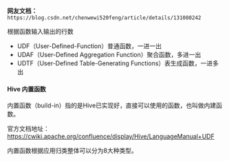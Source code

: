 **网友文档：**   `https://blog.csdn.net/chenwewi520feng/article/details/131080242`

根据函数输入输出的行数

+ UDF（User-Defined-Function）普通函数，一进一出
+ UDAF（User-Defined Aggregation Function）聚合函数，多进一出
+ UDTF（User-Defined Table-Generating Functions）表生成函数，一进多出



#### Hive 内置函数

内置函数（build-in）指的是Hive已实现好，直接可以使用的函数，也叫做内建函数。

官方文档地址：https://cwiki.apache.org/confluence/display/Hive/LanguageManual+UDF

内置函数根据应用归类整体可以分为8大种类型。